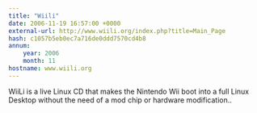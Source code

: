 ```yaml
---
title: "Wiili"
date: 2006-11-19 16:57:00 +0000
external-url: http://www.wiili.org/index.php?title=Main_Page
hash: c1057b5eb0ec7a716de0ddd7570cd4b8
annum:
    year: 2006
    month: 11
hostname: www.wiili.org
---
```


WiiLi is a live Linux CD that makes the Nintendo Wii boot into a full Linux Desktop without the need of a mod chip or hardware modification..
